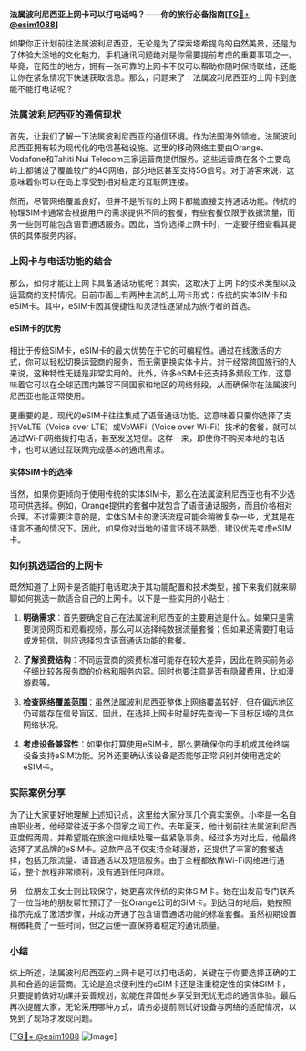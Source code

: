 **法属波利尼西亚上网卡可以打电话吗？——你的旅行必备指南[[TG💪+ @esim1088](https://t.me/s/esim1088)]**

如果你正计划前往法属波利尼西亚，无论是为了探索塔希提岛的自然美景，还是为了体验大溪地的文化魅力，手机通讯问题绝对是你需要提前考虑的重要事项之一。毕竟，在陌生的地方，拥有一张可靠的上网卡不仅可以帮助你随时保持联络，还能让你在紧急情况下快速获取信息。那么，问题来了：法属波利尼西亚的上网卡到底能不能打电话呢？

### 法属波利尼西亚的通信现状

首先，让我们了解一下法属波利尼西亚的通信环境。作为法国海外领地，法属波利尼西亚拥有较为现代化的电信基础设施。这里的移动网络主要由Orange、Vodafone和Tahiti Nui Telecom三家运营商提供服务。这些运营商在各个主要岛屿上都铺设了覆盖较广的4G网络，部分地区甚至支持5G信号。对于游客来说，这意味着你可以在岛上享受到相对稳定的互联网连接。

然而，尽管网络覆盖良好，但并不是所有的上网卡都能直接支持通话功能。传统的物理SIM卡通常会根据用户的需求提供不同的套餐，有些套餐仅限于数据流量，而另一些则可能包含语音通话服务。因此，当你选择上网卡时，一定要仔细查看其提供的具体服务内容。

### 上网卡与电话功能的结合

那么，如何才能让上网卡具备通话功能呢？其实，这取决于上网卡的技术类型以及运营商的支持情况。目前市面上有两种主流的上网卡形式：传统的实体SIM卡和eSIM卡。其中，eSIM卡因其便捷性和灵活性逐渐成为旅行者的首选。

#### eSIM卡的优势

相比于传统SIM卡，eSIM卡的最大优势在于它的可编程性。通过在线激活的方式，你可以轻松切换运营商的服务，而无需更换实体卡片。对于经常跨国旅行的人来说，这种特性无疑是非常实用的。此外，许多eSIM卡还支持多频段工作，这意味着它可以在全球范围内兼容不同国家和地区的网络频段，从而确保你在法属波利尼西亚也能正常使用。

更重要的是，现代的eSIM卡往往集成了语音通话功能。这意味着只要你选择了支持VoLTE（Voice over LTE）或VoWiFi（Voice over Wi-Fi）技术的套餐，就可以通过Wi-Fi网络拨打电话，甚至发送短信。这样一来，即使你不购买本地的电话卡，也可以通过互联网完成基本的通讯需求。

#### 实体SIM卡的选择

当然，如果你更倾向于使用传统的实体SIM卡，那么在法属波利尼西亚也有不少选项可供选择。例如，Orange提供的套餐中就包含了语音通话服务，而且价格相对合理。不过需要注意的是，实体SIM卡的激活流程可能会稍微复杂一些，尤其是在语言不通的情况下。因此，如果你对当地的语言环境不熟悉，建议优先考虑eSIM卡。

### 如何挑选适合的上网卡

既然知道了上网卡是否能打电话取决于其功能配置和技术类型，接下来我们就来聊聊如何挑选一款适合自己的上网卡。以下是一些实用的小贴士：

1. **明确需求**：首先要确定自己在法属波利尼西亚的主要用途是什么。如果只是需要浏览网页和观看视频，那么可以选择纯数据流量套餐；但如果还需要打电话或发短信，则应选择包含语音通话功能的套餐。

2. **了解资费结构**：不同运营商的资费标准可能存在较大差异，因此在购买前务必仔细比较各服务商的价格和服务内容。同时也要注意是否有隐藏费用，比如漫游费等。

3. **检查网络覆盖范围**：虽然法属波利尼西亚整体上网络覆盖较好，但在偏远地区仍可能存在信号盲区。因此，在选择上网卡时最好先查询一下目标区域的具体网络状况。

4. **考虑设备兼容性**：如果你打算使用eSIM卡，那么要确保你的手机或其他终端设备支持eSIM功能。另外还要确认该设备是否能够正常识别并使用选定的eSIM卡。

### 实际案例分享

为了让大家更好地理解上述知识点，这里给大家分享几个真实案例。小李是一名自由职业者，他经常往返于多个国家之间工作。去年夏天，他计划前往法属波利尼西亚度假两周，并希望能在旅途中继续处理一些紧急事务。经过多方对比后，他最终选择了某品牌的eSIM卡。这款产品不仅支持全球漫游，还提供了丰富的套餐选择，包括无限流量、语音通话以及短信服务。由于全程都依靠Wi-Fi网络进行通话，整个旅程非常顺利，没有遇到任何麻烦。

另一位朋友王女士则比较保守，她更喜欢传统的实体SIM卡。她在出发前专门联系了一位当地的朋友帮忙预订了一张Orange公司的SIM卡。到达目的地后，她按照指示完成了激活步骤，并成功开通了包含语音通话功能的标准套餐。虽然初期设置稍微耗费了一些时间，但之后便一直保持着稳定的通讯质量。

### 小结

综上所述，法属波利尼西亚的上网卡是可以打电话的，关键在于你要选择正确的工具和合适的运营商。无论是追求便利性的eSIM卡还是注重稳定性的实体SIM卡，只要提前做好功课并妥善规划，就能在异国他乡享受到无忧无虑的通信体验。最后再次提醒大家，无论采用哪种方式，请务必提前测试好设备与网络的适配情况，以免到了现场才发现问题。

[[TG💪+ @esim1088](https://t.me/s/esim1088) ![Image](https://i.postimg.cc/4NQfJmqS/Snipaste-2025-05-13-00-14-12.png)]
